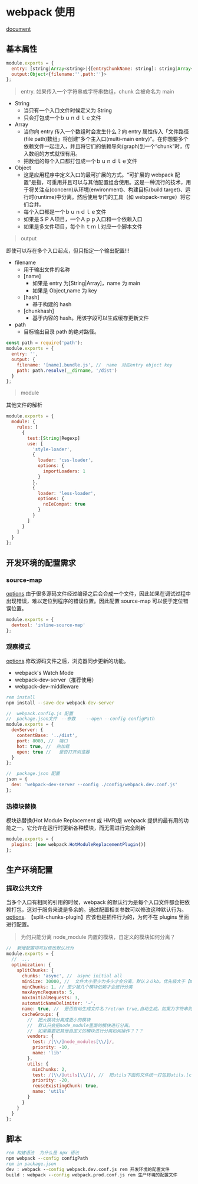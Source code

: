 # webpack 使用

[document](https://webpack.docschina.org/guides/)

## 基本属性

```javascript
module.exports = {
  entry: [string|Array<string>|{[entryChunkName: string]: string|Array<string>}],
  output:Object<{filename:'',path:''}>
};
```

> entry. 如果传入一个字符串或字符串数组，chunk 会被命名为 main

- String
  - 当只有一个入口文件时候定义为 String
  - 只会打包成一个ｂｕｎｄｌｅ文件
- Array
  - 当你向 entry 传入一个数组时会发生什么？向 entry 属性传入「文件路径(file path)数组」将创建“多个主入口(multi-main entry)”。在你想要多个依赖文件一起注入，并且将它们的依赖导向(graph)到一个“chunk”时，传入数组的方式就很有用。
  - 把数组的每个入口都打包成一个ｂｕｎｄｌｅ文件
- Object
  - 这是应用程序中定义入口的最可扩展的方式。“可扩展的 webpack 配置”是指，可重用并且可以与其他配置组合使用。这是一种流行的技术，用于将关注点(concern)从环境(environment)、构建目标(build target)、运行时(runtime)中分离。然后使用专门的工具（如 webpack-merge）将它们合并。
  - 每个入口都是一个ｂｕｎｄｌｅ文件
  - 如果是ＳＰＡ项目，一个Ａｐｐ入口和一个依赖入口
  - 如果是多文件项目，每个ｈｔｍｌ对应一个脚本文件

> output

即使可以存在多个入口起点，但只指定一个输出配置!!!

- filename
  - 用于输出文件的名称
  - [name]
    - 如果是 entry 为[String|Array<String>]，name 为 main
    - 如果是 Object,name 为 key
  - [hash]
    - 基于构建的 hash
  - [chunkhash]
    - 基于内容的 hash。用该字段可以生成缓存更新文件
- path
  - 目标输出目录 path 的绝对路径。

```javascript
const path = require('path');
module.exports = {
  entry: '',
  output: {
    filename: '[name].bundle.js', //  name　对应entry object key
    path: path.resolve(__dirname, '/dist')
  }
};
```

> module

其他文件的解析

```javascript
module.exports = {
  module: {
    rules: [
      {
        test:[String|Regexp]
        use: [
          'style-loader',
          {
            loader: 'css-loader',
            options: {
              importLoaders: 1
            }
          },
          {
            loader: 'less-loader',
            options: {
              noIeCompat: true
            }
          }
        ]
      }
    ]
  }
};
```

## 开发环境的配置需求

### source-map

[options](https://webpack.docschina.org/configuration/devtool).由于很多源码文件经过编译之后会合成一个文件，因此如果在调试过程中出现错误，难以定位到程序的错误位置。因此配置 source-map 可以便于定位错误位置。

```javascript
module.exports = {
  devtool: 'inline-source-map'
};
```

### 观察模式

[options](https://webpack.docschina.org/configuration/dev-server).修改源码文件之后，浏览器同步更新的功能。

- webpack's Watch Mode
- webpack-dev-server（推荐使用）
- webpack-dev-middleware

```bat
rem install
npm install --save-dev webpack-dev-server
```

```javascript
//  webpack.config.js 配置
//  package.json文件　--参数    --open --config configPath
module.exports = {
  devServer: {
    contentBase: '../dist',
    port: 8080, //  端口
    hot: true, //  热加载
    open: true //   是否打开浏览器
  }
};

//  package.json 配置
json = {
  dev: 'webpack-dev-server --config ./config/webpack.dev.conf.js'
};
```

### 热模块替换

模块热替换(Hot Module Replacement 或 HMR)是 webpack 提供的最有用的功能之一。它允许在运行时更新各种模块，而无需进行完全刷新

```javascript
module.exports = {
  plugins: [new webpack.HotModuleReplacementPlugin()]
};
```

## 生产环境配置

### 提取公共文件

当多个入口有相同的引用的时候，webpack 的默认行为是每个入口文件都会把依赖打包，这对于服务来说是多余的。通过配置相关参数可以修改这种默认行为。
[options](https://webpack.docschina.org/plugins/split-chunks-plugin/).　【split-chunks-plugin】应该也是插件行为的，为何不在 plugins 里面进行配置。

> 为何只能分离 node_module 内置的模块，自定义的模块如何分离？

```javascript
//  新增配置项可以修改默认行为
module.exports = {
  //  ...
  optimization: {
    splitChunks: {
      chunks: 'async', //  async initial all
      minSize: 30000, //  文件大小至少为多少才会分离，默认３０kb。优先级大于【minChunks】
      minChunks: 1, // 至少被几个模块依赖才会进行分离
      maxAsyncRequests: 5,
      maxInitialRequests: 3,
      automaticNameDelimiter: '~',
      name: true, //  是否自动生成文件名？retrun true,自动生成。如果为字符串则以该字符串为文件名
      cacheGroups: {
        //  把大模块分离成更小的模块
        //  默认只会把node_module里面的模块进行分离。
        //  如果需要把其他自定义的模块进行分离如何操作？？？
        vendors: {
          test: /[\\/]node_modules[\\/]/,
          priority: -10,
          name: 'lib'
        },
        utils: {
          minChunks: 2,
          test: /[\\/]utils[\\/]/, //  把utils下面的文件统一打包到utils.[chunkhash].js文件里
          priority: -20,
          reuseExistingChunk: true,
          name: 'utils'
        }
      }
    }
  }
};
```

## 脚本

```bat
rem 构建语法  为什么是 npx 语法
npm webpack --config configPath
rem in package.json
dev : webpack --config webpack.dev.conf.js rem 开发环境的配置文件
build : webpack --config webpack.prod.conf.js rem 生产环境的配置文件
```

